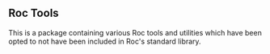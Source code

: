 ## Roc Tools

This is a package containing various Roc tools and utilities which have been opted to not have been included in Roc's standard library.
